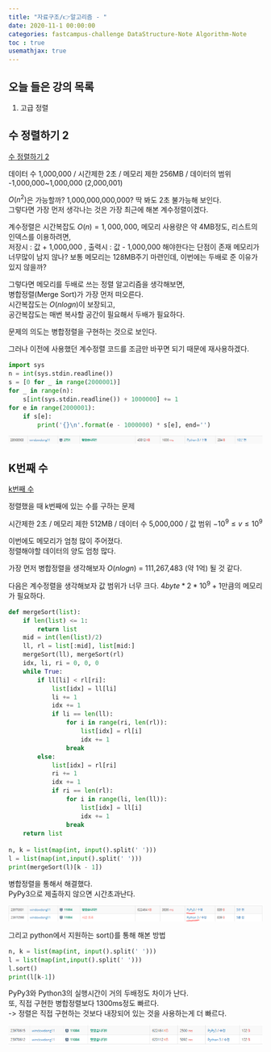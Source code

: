 ```yaml
---
title: "자료구조/👉알고리즘 - "
date: 2020-11-1 00:00:00
categories: fastcampus-challenge DataStructure-Note Algorithm-Note
toc : true
usemathjax: true
---
```

## 오늘 들은 강의 목록

1. 고급 정렬

## 수 정렬하기 2

[수 정렬하기 2](https://www.acmicpc.net/problem/2751)

데이터 수 1,000,000 / 시간제한 2초 / 메모리 제한 256MB / 데이터의 범위 -1,000,000~1,000,000 (2,000,001)

$O(n^2)$은 가능할까? 1,000,000,000,000? 딱 봐도 2초 불가능해 보인다.  
그렇다면 가장 먼저 생각나는 것은 가장 최근에 해본 계수정렬이겠다.  

계수정렬은 시간복잡도 $O(n) = 1,000,000$, 메모리 사용량은 약 4MB정도,
리스트의 인덱스를 이용하려면,  
저장시 : 값 + 1,000,000 , 출력시 : 값 - 1,000,000 해야한다는 단점이 존재
메모리가 너무많이 남지 않나? 보통 메모리는 128MB주기 마련인데, 이번에는 두배로 준 이유가 있지 않을까?  

그렇다면 메모리를 두배로 쓰는 정렬 알고리즘을 생각해보면,  
병합정렬(Merge Sort)가 가장 먼저 떠오른다.  
시간복잡도는 $O(n log n)$이 보장되고,  
공간복잡도는 매번 복사할 공간이 필요해서 두배가 필요하다.

문제의 의도는 병합정렬을 구현하는 것으로 보인다.  

그러나 이전에 사용했던 계수정렬 코드를 조금만 바꾸면 되기 때문에 재사용하겠다.

```py
import sys
n = int(sys.stdin.readline())
s = [0 for _ in range(2000001)]
for _ in range(n):
    s[int(sys.stdin.readline()) + 1000000] += 1
for e in range(2000001):
    if s[e]:
        print('{}\n'.format(e - 1000000) * s[e], end='')
```

![계수](/assets/images/fastchallenge/day33/계수.PNG)

## K번째 수

[k번째 수](https://www.acmicpc.net/problem/11004)

정렬했을 때 k번째에 있는 수를 구하는 문제

시간제한 2초 / 메모리 제한 512MB / 데이터 수 5,000,000 / 값 범위 $-10^9 \le v \le 10^9$  

이번에도 메모리가 엄청 많이 주어졌다.  
정렬해야할 데이터의 양도 엄청 많다.  

가장 먼저 병합정렬을 생각해보자
$O(n log n)$ = 111,267,483 (약 1억)
될 것 같다.

다음은 계수정렬을 생각해보자
값 범위가 너무 크다. $4byte*2*10^9+1$만큼의 메모리가 필요하다.

```py
def mergeSort(list):
    if len(list) <= 1:
        return list
    mid = int(len(list)/2)
    ll, rl = list[:mid], list[mid:]
    mergeSort(ll), mergeSort(rl)
    idx, li, ri = 0, 0, 0
    while True:
        if ll[li] < rl[ri]:
            list[idx] = ll[li]
            li += 1
            idx += 1
            if li == len(ll):
                for i in range(ri, len(rl)):
                    list[idx] = rl[i]
                    idx += 1
                break
        else:
            list[idx] = rl[ri]
            ri += 1
            idx += 1
            if ri == len(rl):
                for i in range(li, len(ll)):
                    list[idx] = ll[i]
                    idx += 1
                break
    return list

n, k = list(map(int, input().split(' ')))
l = list(map(int,input().split(' ')))
print(mergeSort(l)[k - 1])
```

병합정렬을 통해서 해결했다.  
PyPy3으로 제출하지 않으면 시간초과난다.

![병합](/assets/images/fastchallenge/day33/병합.PNG)

그리고 python에서 지원하는 sort()를 통해 해본 방법

```py
n, k = list(map(int, input().split(' ')))
l = list(map(int,input().split(' ')))
l.sort()
print(l[k-1])
```

PyPy3와 Python3의 실행시간이 거의 두배정도 차이가 난다.  
또, 직접 구현한 병합정렬보다 1300ms정도 빠르다.  
-> 정렬은 직접 구현하는 것보다 내장되어 있는 것을 사용하는게 더 빠르다.

![sort기본](/assets/images/fastchallenge/day33/sort기본.PNG)